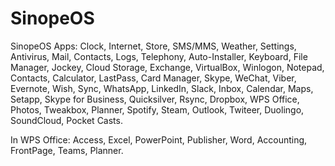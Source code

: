 # SinopeOS

SinopeOS Apps: Clock, Internet, Store, SMS/MMS, Weather, Settings, Antivirus, Mail, Contacts, Logs, Telephony, Auto-Installer, Keyboard, File Manager, Jockey, Cloud Storage, Exchange, VirtualBox, Winlogon, Notepad, Contacts, Calculator, LastPass, Card Manager, Skype, WeChat, Viber, Evernote, Wish, Sync, WhatsApp, LinkedIn, Slack, Inbox, Calendar, Maps, Setapp, Skype for Business, Quicksilver, Rsync, Dropbox, WPS Office, Photos, Tweakbox, Planner, Spotify, Steam, Outlook, Twiteer, Duolingo, SoundCloud, Pocket Casts.

In WPS Office: Access, Excel, PowerPoint, Publisher, Word, Accounting, FrontPage, Teams, Planner.
